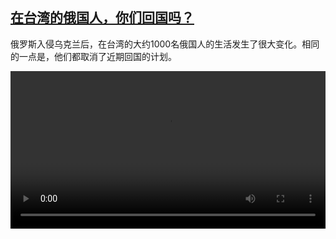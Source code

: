 <!--1648730824000-->
[在台湾的俄国人，你们回国吗？](https://www.dw.com/zh/%E5%9C%A8%E5%8F%B0%E6%B9%BE%E7%9A%84%E4%BF%84%E5%9B%BD%E4%BA%BA%EF%BC%8C%E4%BD%A0%E4%BB%AC%E5%9B%9E%E5%9B%BD%E5%90%97%EF%BC%9F/a-61318240)
------

<p>俄罗斯入侵乌克兰后，在台湾的大约1000名俄国人的生活发生了很大变化。相同的一点是，他们都取消了近期回国的计划。</small></p><video src="https://tvdownloaddw-a.akamaihd.net/dwtv_video/flv/vdt_zh/2022/bchi220331_001_russiantw_01r_sd_sor.mp4" controls style="width:100%"></video>
